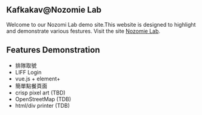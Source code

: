 ## Kafkakav@Nozomie Lab
Welcome to our Nozomi Lab demo site.This website is designed to highlight and demonstrate various festures.
Visit the site [Nozomie Lab](https://kafkakav.github.io/).

## Features Demonstration
* 排隊取號
* LIFF Login
* vue.js + element+
* 簡單點餐頁面
* crisp pixel art (TBD)
* OpenStreetMap (TDB)
* html/div printer (TDB)
